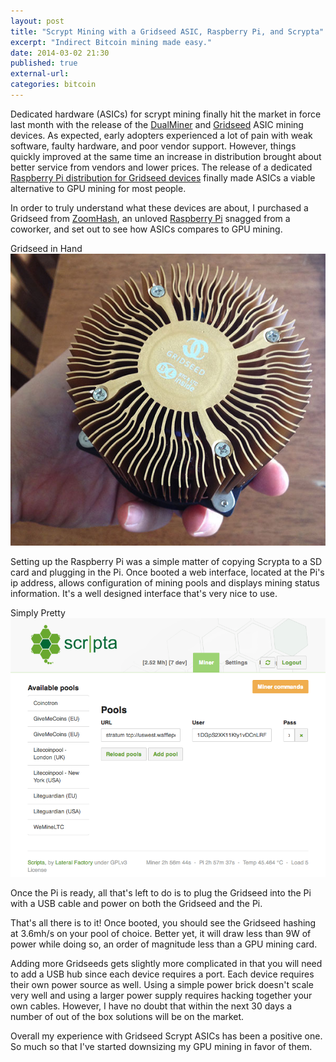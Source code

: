 ```yaml
---
layout: post
title: "Scrypt Mining with a Gridseed ASIC, Raspberry Pi, and Scrypta"
excerpt: "Indirect Bitcoin mining made easy."
date: 2014-03-02 21:30
published: true
external-url:
categories: bitcoin
---
```

Dedicated hardware (ASICs) for scrypt mining finally hit the market in force last month with the release of the [DualMiner](http://www.dualminer.com) and [Gridseed](http://www.gridseed.com) ASIC mining devices. As expected, early adopters experienced a lot of pain with weak software, faulty hardware, and poor vendor support. However, things quickly improved at the same time an increase in distribution brought about better service from vendors and lower prices. The release of a dedicated [Raspberry Pi distribution for Gridseed devices](https://litecointalk.org/index.php?topic=9908.0) finally made ASICs a viable alternative to GPU mining for most people.

In order to truly understand what these devices are about, I purchased a Gridseed from [ZoomHash](http://zoomhash.com), an unloved [Raspberry Pi](http://en.wikipedia.org/wiki/Raspberry_Pi) snagged from a coworker, and set out to see how ASICs compares to GPU mining.

<div class="panel panel-default">
  <div class="panel-heading panel-title">Gridseed in Hand</div>
  <div class="panel-body text-center">
    <img src="/images/gridseed.jpg" alt="Gridseed">
  </div>
  
</div>

Setting up the Raspberry Pi was a simple matter of copying Scrypta to a SD card and plugging in the Pi. Once booted a web interface, located at the Pi's ip address, allows configuration of mining pools and displays mining status information. It's a well designed interface that's very nice to use.

<div class="panel panel-default">
  <div class="panel-heading panel-title">Simply Pretty</div>
  <div class="panel-body text-center">
    <img src="/images/scripta.png" alt="Scripta">
  </div>
</div>

Once the Pi is ready, all that's left to do is to plug the Gridseed into the Pi with a USB cable and power on both the Gridseed and the Pi.

That's all there is to it! Once booted, you should see the Gridseed hashing at 3.6mh/s on your pool of choice. Better yet, it will draw less than 9W of power while doing so, an order of magnitude less than a GPU mining card.

Adding more Gridseeds gets slightly more complicated in that you will need to add a USB hub since each device requires a port. Each device requires their own power source as well. Using a simple power brick doesn't scale very well and using a larger power supply requires hacking together your own cables. However, I have no doubt that within the next 30 days a number of out of the box solutions will be on the market.

Overall my experience with Gridseed Scrypt ASICs has been a positive one. So much so that I've started downsizing my GPU mining in favor of them.
